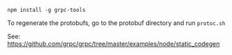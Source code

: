 `npm install -g grpc-tools`

To regenerate the protobufs, go to the protobuf directory and run `protoc.sh`

See: https://github.com/grpc/grpc/tree/master/examples/node/static_codegen